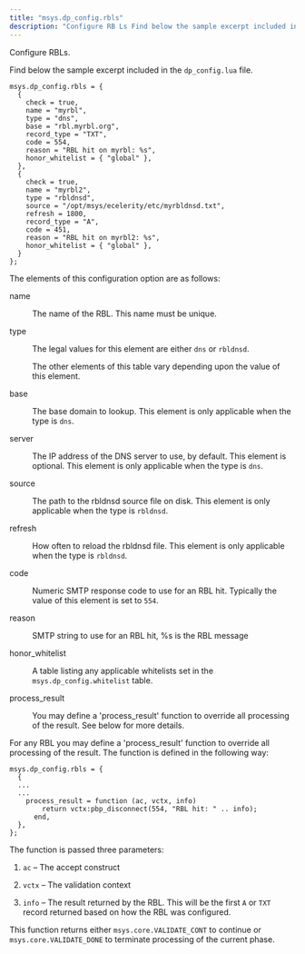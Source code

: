 ```yaml
---
title: "msys.dp_config.rbls"
description: "Configure RB Ls Find below the sample excerpt included in the dp config lua file The elements of this configuration option are as follows name The name of the RBL This name must be unique type The legal values for this element are either dns or rbldnsd The other elements..."
---
```


Configure RBLs.

Find below the sample excerpt included in the `dp_config.lua` file.

```
msys.dp_config.rbls = {
  {
    check = true,
    name = "myrbl",
    type = "dns",
    base = "rbl.myrbl.org",
    record_type = "TXT",
    code = 554,
    reason = "RBL hit on myrbl: %s",
    honor_whitelist = { "global" },
  },
  {
    check = true,
    name = "myrbl2",
    type = "rbldnsd",
    source = "/opt/msys/ecelerity/etc/myrbldnsd.txt",
    refresh = 1800,
    record_type = "A",
    code = 451,
    reason = "RBL hit on myrbl2: %s",
    honor_whitelist = { "global" },
  }
};
```

The elements of this configuration option are as follows:

<dl class="variablelist">

<dt>name</dt>

<dd>

The name of the RBL. This name must be unique.

</dd>

<dt>type</dt>

<dd>

The legal values for this element are either `dns` or `rbldnsd`.

The other elements of this table vary depending upon the value of this element.

</dd>

<dt>base</dt>

<dd>

The base domain to lookup. This element is only applicable when the type is `dns`.

</dd>

<dt>server</dt>

<dd>

The IP address of the DNS server to use, by default. This element is optional. This element is only applicable when the type is `dns`.

</dd>

<dt>source</dt>

<dd>

The path to the rbldnsd source file on disk. This element is only applicable when the type is `rbldnsd`.

</dd>

<dt>refresh</dt>

<dd>

How often to reload the rbldnsd file. This element is only applicable when the type is `rbldnsd`.

</dd>

<dt>code</dt>

<dd>

Numeric SMTP response code to use for an RBL hit. Typically the value of this element is set to `554`.

</dd>

<dt>reason</dt>

<dd>

SMTP string to use for an RBL hit, %s is the RBL message

</dd>

<dt>honor_whitelist</dt>

<dd>

A table listing any applicable whitelists set in the `msys.dp_config.whitelist` table.

</dd>

<dt>process_result</dt>

<dd>

You may define a 'process_result' function to override all processing of the result. See below for more details.

</dd>

</dl>

For any RBL you may define a 'process_result' function to override all processing of the result. The function is defined in the following way:

```
msys.dp_config.rbls = {
  {
  ...
  ...
    process_result = function (ac, vctx, info)
        return vctx:pbp_disconnect(554, "RBL hit: " .. info);
      end,
  },
};
```

The function is passed three parameters:

1.  `ac` – The accept construct

2.  `vctx` – The validation context

3.  `info` – The result returned by the RBL. This will be the first `A` or `TXT` record returned based on how the RBL was configured.

This function returns either `msys.core.VALIDATE_CONT` to continue or `msys.core.VALIDATE_DONE` to terminate processing of the current phase.
